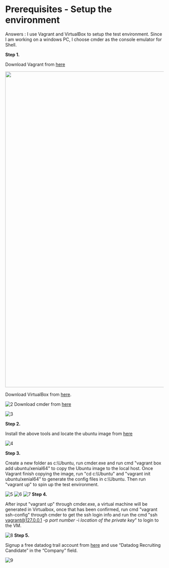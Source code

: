 # Prerequisites - Setup the environment

Answers : I use Vagrant and VirtualBox to setup the test environment. Since I am working on a windows PC, I choose cmder as the console emulator for Shell.

**Step 1.**

Download Vagrant from [here](https://www.vagrantup.com/)

<div align="center">
<img src="https://github.com/allenz16/hiring-engineers/blob/solutions-engineer/screenshots/1.png" width="1000px" />
</div>

Download VirtualBox from [here](https://www.virtualbox.org/).

![2](https://github.com/allenz16/hiring-engineers/blob/solutions-engineer/screenshots/10.png)
Download cmder from [here](http://cmder.net/)

![3](https://github.com/allenz16/hiring-engineers/blob/solutions-engineer/screenshots/30.png)

**Step 2.**

Install the above tools and locate the ubuntu image from [here](https://app.vagrantup.com/boxes/search)

![4](https://github.com/allenz16/hiring-engineers/blob/solutions-engineer/screenshots/40.png)

**Step 3.**

Create a new folder as c:\Ubuntu, run cmder.exe and run cmd "vagrant box add ubuntu/xenial64" to copy the Ubuntu image to the local host. Once Vagrant finish copying the image, run "cd c:\Ubuntu" and "vagrant init ubuntu/xenial64" to generate the config files in c:\Ubuntu. Then run "vagrant up" to spin up the test environment.

![5](https://github.com/allenz16/hiring-engineers/blob/solutions-engineer/screenshots/50.PNG)
![6](https://github.com/allenz16/hiring-engineers/blob/solutions-engineer/screenshots/60.PNG)
![7](https://github.com/allenz16/hiring-engineers/blob/solutions-engineer/screenshots/70.PNG)
**Step 4.**

After input "vagrant up" through cmder.exe, a virtual machine will be generated in Virtualbox, once that has been confirmed, run cmd "vagrant ssh-config" through cmder to get the ssh login info and run the cmd "ssh vagrant@127.0.0.1 -p *port number* -i *location of the private key*" to login to the VM.

![8](https://github.com/allenz16/hiring-engineers/blob/solutions-engineer/screenshots/80.PNG)
**Step 5.**

Signup a free datadog trail account from [here](https://www.datadoghq.com/#) and use “Datadog Recruiting Candidate” in the “Company” field.

![9](https://github.com/allenz16/hiring-engineers/blob/solutions-engineer/screenshots/90.png)
